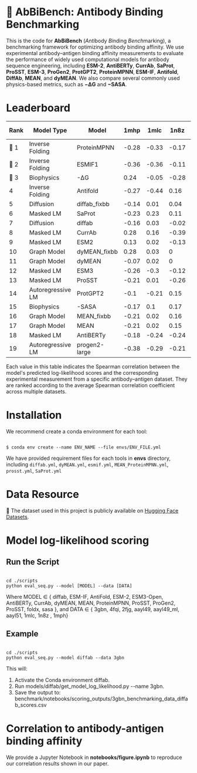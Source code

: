 # 🧪 AbBiBench: Antibody Binding Benchmarking

This is the code for **AbBiBench** (*Anti*body *Bi*nding *Bench*marking), a benchmarking framework for optimizing antibody binding affinity. We use experimental antibody–antigen binding affinity measurements to evaluate the performance of widely used computational models for antibody sequence engineering, including **ESM-2**, **AntiBERTy**, **CurrAb**, **SaProt**, **ProSST**, **ESM-3**, **ProGen2**, **ProtGPT2**, **ProteinMPNN**, **ESM-IF**, **Antifold**, **DiffAb**, **MEAN**, and **dyMEAN**. We also compare several commonly used physics-based metrics, such as **−ΔG** and **−SASA**.


# Leaderboard
| Rank | Model Type        | Model          | 1mhp  | 1mlc  | 1n8z  | 2fjg  | 3gbn_h1 | 3gbn_h9 | 4fqi_h1 | 4fqi_h3 | aayl49 | aayl49_ML | aayl51 | Avg. Spearman ↑ |
|------|-------------------|----------------|-------|-------|-------|-------|---------|---------|----------|----------|--------|------------|--------|----------------|
| 🥇 1 | Inverse Folding   | ProteinMPNN    | -0.28 | -0.33 | -0.17 | 0.49  | 0.59    | 0.64    | 0.61     | 0.42     | 0.4    | 0.34       | 0.32   | 0.275454545    |
| 🥈 2 | Inverse Folding   | ESMIF1         | -0.36 | -0.36 | -0.11 | 0.55  | 0.59    | 0.54    | 0.65     | 0.49     | 0.39   | 0.27       | 0.34   | 0.271818182    |
| 🥉 3 | Biophysics        | -ΔG             | 0.24  | -0.05 | -0.28 | -0.01 | 0.59    | 0.32    | 0.64     | 0.29     | -0.01  | 0.24       | 0.07   | 0.185454545    |
| 4    | Inverse Folding   | Antifold       | -0.27 | -0.44 | 0.16  | 0.44  | 0.12    | 0.27    | 0.42     | 0.37     | 0.39   | 0.14       | 0.32   | 0.174545455    |
| 5    | Diffusion         | diffab_fixbb   | -0.14 | 0.01  | 0.04  | -0.05 | 0.54    | 0.76    | 0        | 0        | 0.18   | -0.01      | 0.19   | 0.138181818    |
| 6    | Masked LM         | SaProt         | -0.23 | 0.23  | 0.11  | -0.16 | 0.53    | 0.6     | 0.48     | 0.28     | -0.27  | 0.11       | -0.17  | 0.137272727    |
| 7    | Diffusion         | diffab         | -0.16 | 0.03  | -0.02 | -0.01 | 0.67    | 0.61    | 0        | -0.01    | 0.15   | 0          | 0.03   | 0.117272727    |
| 8    | Masked LM         | CurrAb         | 0.28  | 0.16  | -0.39 | 0.17  | 0.16    | 0.23    | 0.19     | 0.13     | 0.03   | 0.2        | 0.04   | 0.109090909    |
| 9    | Masked LM         | ESM2           | 0.13  | 0.02  | -0.13 | 0.08  | 0.23    | 0.38    | -0.02    | -0.02    | -0.04  | -0.14      | -0.11  | 0.034545455    |
| 10   | Graph Model       | dyMEAN_fixbb   | 0.28  | 0.03  | 0     | -0.02 | -0.02   | 0       | 0.04     | 0.02     | 0.02   | 0.02       | -0.02  | 0.031818182    |
| 11   | Graph Model       | dyMEAN         | -0.07 | 0.02  | 0     | 0.03  | -0.02   | -0.02   | 0.03     | 0.02     | -0.03  | -0.01      | -0.03  | -0.007272727   |
| 12   | Masked LM         | ESM3           | -0.26 | -0.3  | -0.12 | 0.13  | -0.24   | -0.22   | -0.2     | 0.03     | 0.39   | 0.12       | 0.26   | -0.037272727   |
| 13   | Masked LM         | ProSST         | -0.21 | 0.01  | -0.26 | 0.09  | -0.3    | -0.07   | -0.07    | 0.1      | 0.13   | -0.01      | 0.11   | -0.043636364   |
| 14   | Autoregressive LM | ProtGPT2       | -0.1  | -0.21 | 0.15  | 0.04  | -0.39   | -0.18   | -0.2     | 0        | 0.06   | 0.05       | 0.1    | -0.061818182   |
| 15   | Biophysics        | -SASA          | -0.17 | 0.1   | 0.17  | -0.02 | -0.26   | -0.2    | -0.14    | -0.15    | 0.05   | -0.18      | 0.02   | -0.070909091   |
| 16   | Graph Model       | MEAN_fixbb     | -0.21 | 0.02  | 0.16  | -0.18 | -0.2    | -0.04   | -0.36    | -0.21    | 0.06   | 0.02       | -0.05  | -0.09          |
| 17   | Graph Model       | MEAN           | -0.21 | 0.02  | 0.15  | -0.18 | -0.24   | 0       | -0.6     | -0.28    | 0.07   | 0.02       | -0.05  | -0.118181818   |
| 18   | Masked LM         | AntiBERTy      | -0.18 | -0.24 | -0.24 | 0.11  | -0.72   | -0.75   | -0.38    | -0.2     | 0.21   | -0.14      | 0.22   | -0.21          |
| 19   | Autoregressive LM | progen2-large  | -0.38 | -0.29 | -0.21 | 0.27  | -0.76   | -0.62   | -0.45    | -0.32    | 0.26   | -0.11      | 0.2    | -0.219090909   |

Each value in this table indicates the Spearman correlation between the model's predicted log-likelihood scores and the corresponding experimental measurement from a specific antibody–antigen dataset. They are ranked according to the average Spearman correlation coefficient across multiple datasets.

# Installation

We recommend create a conda environment for each tool:

```{bash}

$ conda env create --name ENV_NAME --file envs/ENV_FILE.yml

```
We have provided requirement files for each tools in __envs__ directory, including `diffab.yml`, `dyMEAN.yml`,
`esmif.yml`, `MEAN_ProteinMPNN.yml`, `prosst.yml`, `SaProt.yml`

# Data Resource
📂 The dataset used in this project is publicly available on [Hugging Face Datasets](https://huggingface.co/datasets/AbBibench/Antibody_Binding_Benchmark_Dataset).

# Model log-likelihood scoring

## Run the Script

```{bash}

cd ./scripts
python eval_seq.py --model [MODEL] --data [DATA]

```
Where MODEL ∈ { diffab, ESM-IF, AntiFold, ESM-2, ESM3-Open, AntiBERTy, CurrAb, dyMEAN, MEAN, ProteinMPNN, ProSST, ProGen2, ProSST, foldx, sasa }, and DATA ∈ { 3gbn, 4fqi, 2fjg, aayl49, aayl49_ml, aayl51, 1mlc, 1n8z , 1mph}

## Example

```{bash}

cd ./scripts
python eval_seq.py --model diffab --data 3gbn

```
This will:
1. Activate the Conda environment diffab.
2. Run models/diffab/get_model_log_likelihood.py --name 3gbn.
3. Save the output to: benchmark/notebooks/scoring_outputs/3gbn_benchmarking_data_diffab_scores.csv

# Correlation to antibody-antigen binding affinity
 
We provide a Jupyter Notebook in __notebooks/figure.ipynb__ to reproduce our correlation results shown in our paper.

